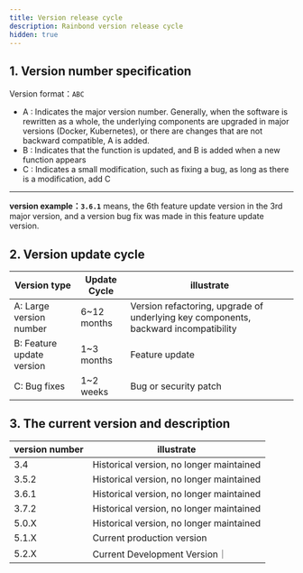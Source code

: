 ```yaml
---
title: Version release cycle
description: Rainbond version release cycle
hidden: true
---
```


## 1. Version number specification

Version format：`ABC`

- A : Indicates the major version number. Generally, when the software is rewritten as a whole, the underlying components are upgraded in major versions (Docker, Kubernetes), or there are changes that are not backward compatible, A is added.
- B : Indicates that the function is updated, and B is added when a new function appears
- C : Indicates a small modification, such as fixing a bug, as long as there is a modification, add C

---

<b>version example：`3.6.1`</b>
means, the 6th feature update version in the 3rd major version, and a version bug fix was made in this feature update version.

## 2. Version update cycle

| Version type                              | Update Cycle                | illustrate                                                                          |
| ----------------------------------------- | --------------------------- | ----------------------------------------------------------------------------------- |
| A: Large version number   | 6~12 months | Version refactoring, upgrade of underlying key components, backward incompatibility |
| B: Feature update version | 1~3 months  | Feature update                                                                      |
| C: Bug fixes              | 1~2 weeks   | Bug or security patch                                                               |

## 3. The current version and description

| version number                        | illustrate                               |
| ------------------------------------- | ---------------------------------------- |
| 3.4                   | Historical version, no longer maintained |
| 3.5.2 | Historical version, no longer maintained |
| 3.6.1 | Historical version, no longer maintained |
| 3.7.2 | Historical version, no longer maintained |
| 5.0.X | Historical version, no longer maintained |
| 5.1.X | Current production version               |
| 5.2.X | Current Development Version｜             |
